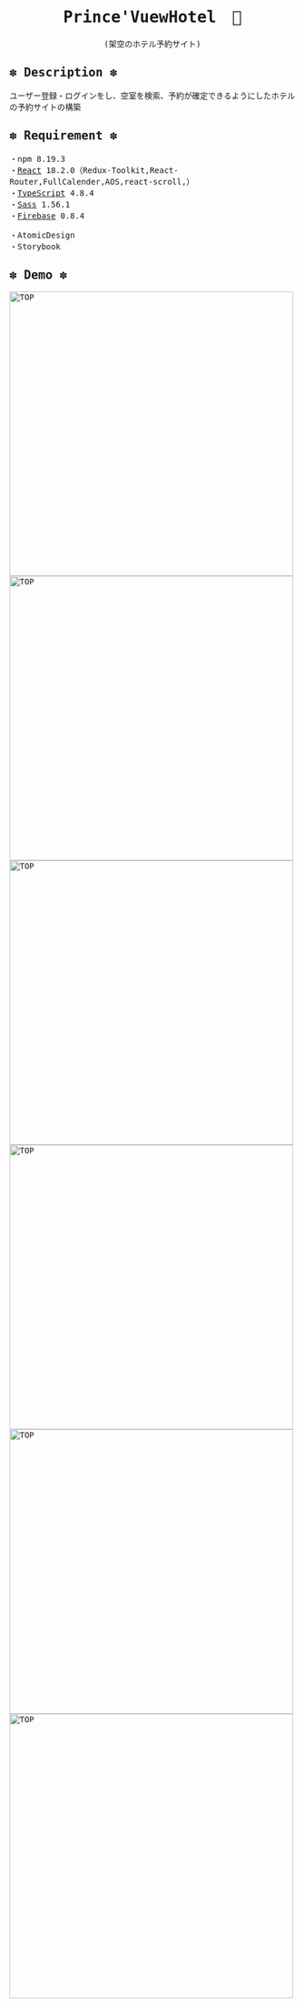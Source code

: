 
<samp>
<div align="center">
  
# Prince'VuewHotel　👑
  (架空のホテル予約サイト)
  </div>

## ✽ Description ✽
ユーザー登録・ログインをし、空室を検索、予約が確定できるようにしたホテルの予約サイトの構築

## ✽ Requirement ✽
・npm 8.19.3</br>
・[React](https://github.com/facebook/create-react-app) 18.2.0（Redux-Toolkit,React-Router,FullCalender,AOS,react-scroll,）</br>・[TypeScript](https://www.typescriptlang.org/) 4.8.4</br>・[Sass](https://sass-lang.com/) 1.56.1</br>・[Firebase](https://firebase.google.com/docs?authuser=0&hl=ja) 0.8.4</br>

・AtomicDesign</br>
・Storybook

## ✽ Demo ✽
<img width="500" alt="TOP" src="https://user-images.githubusercontent.com/110379185/205535365-503023da-0aff-4373-a092-0deb26791f8e.png">
<img width="500" alt="TOP" src="https://user-images.githubusercontent.com/110379185/205535455-1d6caf5b-090d-488c-976e-083be9f8e765.png">
<img width="500" alt="TOP" src="https://user-images.githubusercontent.com/110379185/205535638-afb78e7c-f2eb-488f-aac9-570f614b0786.png">
<img width="500" alt="TOP" src="https://user-images.githubusercontent.com/110379185/205535620-f86b24fd-686a-4ca5-9392-c45433ca50be.png">
<img width="500" alt="TOP" src="https://user-images.githubusercontent.com/110379185/205535519-2c221a7a-fd5c-4910-b72f-95c56d3c8909.png">
<img width="500" alt="TOP" src="https://user-images.githubusercontent.com/110379185/205535567-c3bd16f7-e1d8-4181-a74c-a53d8c944d11.png">






</samp>

